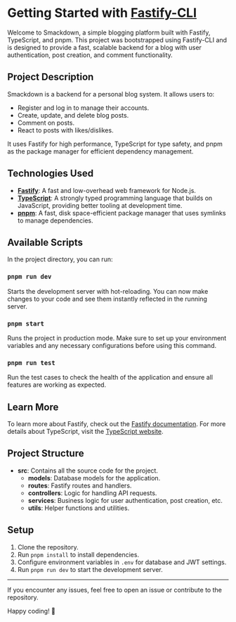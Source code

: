 # Getting Started with [Fastify-CLI](https://www.npmjs.com/package/fastify-cli)

Welcome to Smackdown, a simple blogging platform built with Fastify, TypeScript, and pnpm. This project was bootstrapped using Fastify-CLI and is designed to provide a fast, scalable backend for a blog with user authentication, post creation, and comment functionality.

## Project Description

Smackdown is a backend for a personal blog system. It allows users to:
- Register and log in to manage their accounts.
- Create, update, and delete blog posts.
- Comment on posts.
- React to posts with likes/dislikes.

It uses Fastify for high performance, TypeScript for type safety, and pnpm as the package manager for efficient dependency management.

## Technologies Used

- **[Fastify](https://www.fastify.io/)**: A fast and low-overhead web framework for Node.js.
- **[TypeScript](https://www.typescriptlang.org/)**: A strongly typed programming language that builds on JavaScript, providing better tooling at development time.
- **[pnpm](https://pnpm.io/)**: A fast, disk space-efficient package manager that uses symlinks to manage dependencies.

## Available Scripts

In the project directory, you can run:

### `pnpm run dev`
Starts the development server with hot-reloading. You can now make changes to your code and see them instantly reflected in the running server.

### `pnpm start`
Runs the project in production mode. Make sure to set up your environment variables and any necessary configurations before using this command.

### `pnpm run test`
Run the test cases to check the health of the application and ensure all features are working as expected.

## Learn More

To learn more about Fastify, check out the [Fastify documentation](https://fastify.dev/docs/latest/). For more details about TypeScript, visit the [TypeScript website](https://www.typescriptlang.org/).

## Project Structure

- **src**: Contains all the source code for the project.
  - **models**: Database models for the application.
  - **routes**: Fastify routes and handlers.
  - **controllers**: Logic for handling API requests.
  - **services**: Business logic for user authentication, post creation, etc.
  - **utils**: Helper functions and utilities.

## Setup

1. Clone the repository.
2. Run `pnpm install` to install dependencies.
3. Configure environment variables in `.env` for database and JWT settings.
4. Run `pnpm run dev` to start the development server.

---

If you encounter any issues, feel free to open an issue or contribute to the repository.

Happy coding! 🎉
